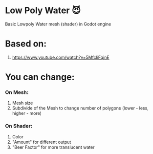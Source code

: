 # Low Poly Water :smiling_imp:
Basic Lowpoly Water mesh (shader) in Godot engine

# Based on:
1. https://www.youtube.com/watch?v=5MfcliFqjnE

# You can change:
### On Mesh:
1. Mesh size
2. Subdivide of the Mesh to change number of polygons (lower - less, higher - more)

### On Shader:
1. Color
2. "Amount" for different output
3. "Beer Factor" for more translucent water
